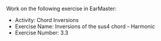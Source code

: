 Work on the following exercise in EarMaster:
- Activity: Chord Inversions
- Exercise Name: Inversions of the sus4 chord - Harmonic
- Exercise Number: 3.3
